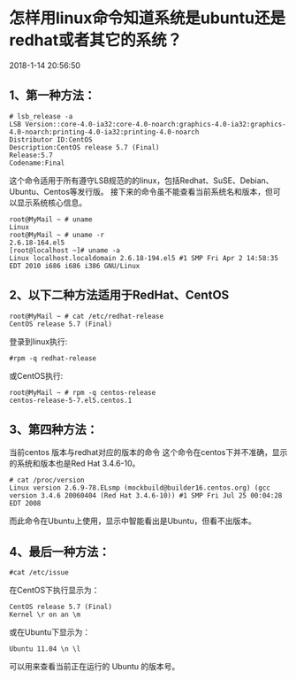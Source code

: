 # 怎样用linux命令知道系统是ubuntu还是redhat或者其它的系统？

2018-1-14 20:56:50 

## 1、第一种方法：

    # lsb_release -a
    LSB Version::core-4.0-ia32:core-4.0-noarch:graphics-4.0-ia32:graphics-4.0-noarch:printing-4.0-ia32:printing-4.0-noarch
    Distributor ID:CentOS
    Description:CentOS release 5.7 (Final)
    Release:5.7
    Codename:Final

这个命令适用于所有遵守LSB规范的的linux，包括Redhat、SuSE、Debian、Ubuntu、Centos等发行版。
接下来的命令虽不能查看当前系统名和版本，但可以显示系统核心信息。

    root@MyMail ~ # uname
    Linux
    root@MyMail ~ # uname -r
    2.6.18-164.el5
    [root@localhost ~]# uname -a
    Linux localhost.localdomain 2.6.18-194.el5 #1 SMP Fri Apr 2 14:58:35 EDT 2010 i686 i686 i386 GNU/Linux

## 2、以下二种方法适用于RedHat、CentOS

    root@MyMail ~ # cat /etc/redhat-release
    CentOS release 5.7 (Final)

登录到linux执行:

    #rpm -q redhat-release

或CentOS执行:

    root@MyMail ~ # rpm -q centos-release
    centos-release-5-7.el5.centos.1

## 3、第四种方法：
当前centos 版本与redhat对应的版本的命令
这个命令在centos下并不准确，显示的系统和版本也是Red Hat 3.4.6-10。

    # cat /proc/version
    Linux version 2.6.9-78.ELsmp (mockbuild@builder16.centos.org) (gcc version 3.4.6 20060404 (Red Hat 3.4.6-10)) #1 SMP Fri Jul 25 00:04:28 EDT 2008

而此命令在Ubuntu上使用，显示中智能看出是Ubuntu，但看不出版本。

## 4、最后一种方法：

    #cat /etc/issue

在CentOS下执行显示为：

    CentOS release 5.7 (Final)
    Kernel \r on an \m 

或在Ubuntu下显示为：

    Ubuntu 11.04 \n \l 

可以用来查看当前正在运行的 Ubuntu 的版本号。